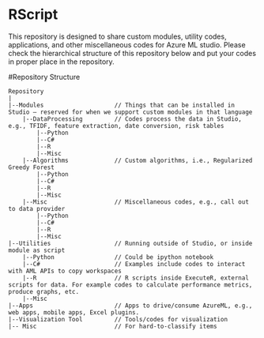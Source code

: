 RScript
=======

This repository is designed to share custom modules, utility codes, applications, and other miscellaneous codes for Azure ML studio. 
Please check the hierarchical structure of this repository below and put your codes in proper place in the repository.

#Repository Structure
```
Repository
|
|--Modules                    // Things that can be installed in Studio – reserved for when we support custom modules in that language
    |--DataProcessing         // Codes process the data in Studio, e.g., TFIDF, feature extraction, date conversion, risk tables
        |--Python
        |--C#
        |--R
        |--Misc
    |--Algorithms             // Custom algorithms, i.e., Regularized Greedy Forest
        |--Python
        |--C#
        |--R
        |--Misc
    |--Misc                   // Miscellaneous codes, e.g., call out to data provider
        |--Python
        |--C#
        |--R
        |--Misc
|--Utilities                  // Running outside of Studio, or inside module as script
    |--Python                 // Could be ipython notebook
    |--C#                     // Examples include codes to interact with AML APIs to copy workspaces
    |--R                      // R scripts inside ExecuteR, external scripts for data. For example codes to calculate performance metrics, produce graphs, etc.
    |--Misc
|--Apps                       // Apps to drive/consume AzureML, e.g., web apps, mobile apps, Excel plugins.
|--Visualization Tool         // Tools/codes for visualization    
|--	Misc                      // For hard-to-classify items
```

